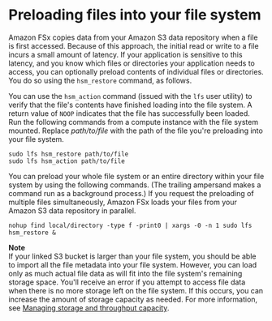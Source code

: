 # Preloading files into your file system<a name="preload-file-contents-hsm-dra"></a>

Amazon FSx copies data from your Amazon S3 data repository when a file is first accessed\. Because of this approach, the initial read or write to a file incurs a small amount of latency\. If your application is sensitive to this latency, and you know which files or directories your application needs to access, you can optionally preload contents of individual files or directories\. You do so using the `hsm_restore` command, as follows\.

You can use the `hsm_action` command \(issued with the `lfs` user utility\) to verify that the file's contents have finished loading into the file system\. A return value of `NOOP` indicates that the file has successfully been loaded\. Run the following commands from a compute instance with the file system mounted\. Replace *path/to/file* with the path of the file you're preloading into your file system\.

```
sudo lfs hsm_restore path/to/file
sudo lfs hsm_action path/to/file
```

You can preload your whole file system or an entire directory within your file system by using the following commands\. \(The trailing ampersand makes a command run as a background process\.\) If you request the preloading of multiple files simultaneously, Amazon FSx loads your files from your Amazon S3 data repository in parallel\.

```
nohup find local/directory -type f -print0 | xargs -0 -n 1 sudo lfs hsm_restore &
```

**Note**  
If your linked S3 bucket is larger than your file system, you should be able to import all the file metadata into your file system\. However, you can load only as much actual file data as will fit into the file system's remaining storage space\. You'll receive an error if you attempt to access file data when there is no more storage left on the file system\. If this occurs, you can increase the amount of storage capacity as needed\. For more information, see [Managing storage and throughput capacity](managing-storage-capacity.md)\.